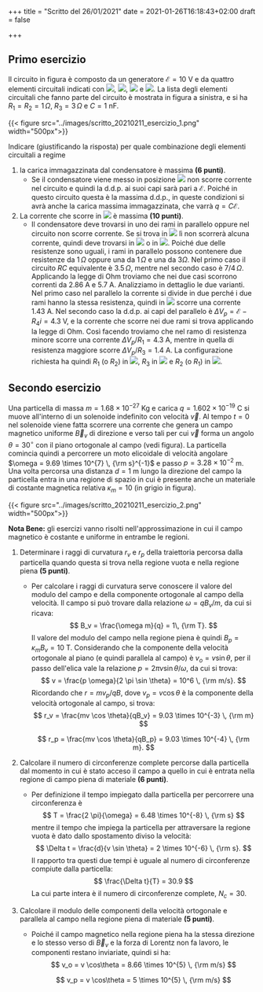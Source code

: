 +++
title = "Scritto del 26/01/2021"
date = 2021-01-26T16:18:43+02:00
draft = false

+++

## Primo esercizio

Il circuito in figura è composto da un generatore $\mathcal{E} = 10$ V e da quattro elementi circuitali indicati con <img src="../images/uno.png" style="display:inline;margin:0" />, <img src="../images/due.png" style="display:inline;margin:0" />, <img src="../images/tre.png" style="display:inline;margin:0" /> e <img src="../images/quattro.png" style="display:inline;margin:0" />. La lista degli elementi circuitali che fanno parte del circuito è mostrata in figura a sinistra, e si ha $R_1 = R_2 = 1\, \Omega$, $R_3 = 3\, \Omega$ e $C = 1$ nF.

{{< figure src="../images/scritto_20210211_esercizio_1.png"  width="500px">}}

Indicare (giustificando la risposta) per quale combinazione degli elementi circuitali a regime

1. la carica immagazzinata dal condensatore è massima **(6 punti)**.
   * Se il condensatore viene messo in posizione <img src="../images/quattro.png" style="display:inline;margin:0" /> non scorre corrente nel circuito e quindi la d.d.p. ai suoi capi sarà pari a $\mathcal{E}$. Poiché in questo circuito questa è la massima d.d.p., in queste condizioni si avrà anche la carica massima immagazzinata, che varrà $q = C \mathcal{E}$.
2. La corrente che scorre in <img src="../images/due.png" style="display:inline;margin:0" /> è massima **(10 punti)**.
   * Il condensatore deve trovarsi in uno dei rami in parallelo oppure nel circuito non scorre corrente. Se si trova in <img src="../images/due.png" style="display:inline;margin:0" /> lì non scorrerà alcuna corrente, quindi deve trovarsi in <img src="../images/uno.png" style="display:inline;margin:0" /> o in <img src="../images/tre.png" style="display:inline;margin:0" />. Poiché due delle resistenze sono uguali, i rami in parallelo possono contenere due resistenze da $1 \, \Omega$ oppure una da $1 \, \Omega$ e una da $3 \Omega$. Nel primo caso il circuito $RC$ equivalente è $3.5 \, \Omega$, mentre nel secondo caso è $7/4 \, \Omega$. Applicando la legge di Ohm troviamo che nei due casi scorrono correnti da 2.86 A e 5.7 A. Analizziamo in dettaglio le due varianti. Nel primo caso nel parallelo la corrente si divide in due perché i due rami hanno la stessa resistenza, quindi in <img src="../images/due.png" style="display:inline;margin:0" /> scorre una corrente 1.43 A. Nel secondo caso la d.d.p. ai capi del parallelo è $\Delta V_p = \mathcal{E} - R_4 i = 4.3$ V, e la corrente che scorre nei due rami si trova applicando la legge di Ohm. Così facendo troviamo che nel ramo di resistenza minore scorre una corrente $\Delta V_p / R_1 = 4.3$ A, mentre in quella di resistenza maggiore scorre $\Delta V_p / R_3 = 1.4$ A. La configurazione richiesta ha quindi $R_1$ (o $R_2$) in <img src="../images/due.png" style="display:inline;margin:0" />, $R_3$ in <img src="../images/tre.png" style="display:inline;margin:0" /> e $R_2$ (o $R_1$) in <img src="../images/quattro.png" style="display:inline;margin:0" />.

## Secondo esercizio

Una particella di massa $m = 1.68 \times 10^{-27}$ Kg e carica $q = 1.602 \times 10^{-19}$ C si muove all'interno di un solenoide indefinito con velocità $\vec{v}$. Al tempo $t = 0$ nel solenoide viene fatta scorrere una corrente che genera un campo magnetico uniforme $\vec{B}_v$ di direzione e verso tali per cui $\vec{v}$ forma un angolo $\theta = 30^\circ$ con il piano ortogonale al campo (vedi figura). La particella comincia quindi a percorrere un moto elicoidale di velocità angolare $\omega = 9.69 \times 10^{7} \, {\rm s}^{-1}$ e passo $p = 3.28 \times 10^{-2}$ m. Una volta percorsa una distanza $d = 1$ m lungo la direzione del campo la particella entra in una regione di spazio in cui è presente anche un materiale di costante magnetica relativa $\kappa_m = 10$ (in grigio in figura).

{{< figure src="../images/scritto_20210211_esercizio_2.png"  width="500px">}}

**Nota Bene:** gli esercizi vanno risolti nell'approssimazione in cui il campo magnetico è costante e uniforme in entrambe le regioni.

1. Determinare i raggi di curvatura $r_v$ e $r_p$ della traiettoria percorsa dalla particella quando questa si trova nella regione vuota e nella regione piena **(5 punti)**.

   * Per calcolare i raggi di curvatura serve conoscere il valore del modulo del campo e della componente ortogonale al campo della velocità. Il campo si può trovare dalla relazione $\omega = qB_v / m$, da cui si ricava:
     $$
     B_v = \frac{\omega m}{q} = 1\, {\rm T}.
     $$
     Il valore del modulo del campo nella regione piena è quindi $B_p = \kappa_m B_v = 10$ T. Considerando che la componente della velocità ortogonale al piano (e quindi parallela al campo) è $v_o = v \sin \theta$, per il passo dell'elica vale la relazione $p = 2 \pi v \sin \theta / \omega$, da cui si trova:
     $$
     v = \frac{p \omega}{2 \pi \sin \theta} = 10^6 \, {\rm m/s}.
     $$
     Ricordando che $r = mv_p / qB$, dove $v_p = v \cos\theta$ è la componente della velocità ortogonale al campo, si trova:
     $$
     r_v = \frac{mv \cos \theta}{qB_v} = 9.03 \times 10^{-3} \, {\rm m}
     $$

     $$
     r_p = \frac{mv \cos \theta}{qB_p} = 9.03 \times 10^{-4} \, {\rm m}.
     $$

     

2. Calcolare il numero di circonferenze complete percorse dalla particella dal momento in cui è stato acceso il campo a quello in cui è entrata nella regione di campo piena di materiale **(6 punti)**.

   * Per definizione il tempo impiegato dalla particella per percorrere una circonferenza è
     $$
     T = \frac{2 \pi}{\omega} = 6.48 \times 10^{-8} \, {\rm s}
     $$
     mentre il tempo che impiega la particella per attraversare la regione vuota è dato dallo spostamento diviso la velocità:
     $$
     \Delta t = \frac{d}{v \sin \theta} = 2 \times 10^{-6} \, {\rm s}.
     $$
     Il rapporto tra questi due tempi è uguale al numero di circonferenze compiute dalla particella:
     $$
     \frac{\Delta t}{T} = 30.9
     $$
     La cui parte intera è il numero di circonferenze complete, $N_c = 30$.

3. Calcolare il modulo delle componenti della velocità ortogonale e parallela al campo nella regione piena di materiale **(5 punti)**.

   * Poiché il campo magnetico nella regione piena ha la stessa direzione e lo stesso verso di $\vec{B}_v$ e la forza di Lorentz non fa lavoro, le componenti restano inviariate, quindi si ha:
     $$
     v_o = v \cos\theta = 8.66 \times 10^{5} \, {\rm m/s}
     $$

     $$
     v_p = v \cos\theta = 5 \times 10^{5} \, {\rm m/s}
     $$

     